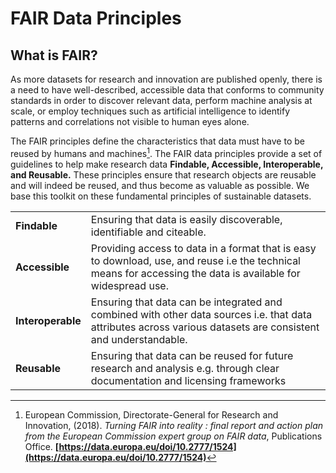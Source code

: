 # FAIR Data Principles

## What is FAIR?
As more datasets for research and innovation are published openly, there is a need to have well-described, accessible data that conforms to community standards in order to discover relevant data, perform machine analysis at scale, or employ techniques such as artificial intelligence to identify patterns and correlations not visible to human eyes alone. 

The FAIR principles define the characteristics that data must have to be reused by humans and machines[^1]. The FAIR data principles provide a set of guidelines to help make research data **Findable, Accessible, Interoperable, and Reusable.** These principles ensure that research objects are reusable and will indeed be reused, and thus become as valuable as possible. We base this toolkit on these fundamental principles of sustainable datasets. 


<table>
  <tr>
   <td><strong>Findable</strong>
   </td>
   <td>Ensuring that data is easily discoverable, identifiable and citeable.
   </td>
  </tr>
  <tr>
   <td><strong>Accessible</strong>
   </td>
   <td>Providing access to data in a format that is easy to download, use, and reuse i.e the technical means for accessing the data is available for widespread use.
   </td>
  </tr>
  <tr>
   <td><strong>Interoperable</strong>
   </td>
   <td>Ensuring that data can be integrated and combined with other data sources i.e. that data attributes across various datasets are consistent and understandable.
   </td>
  </tr>
  <tr>
   <td><strong>Reusable</strong>
   </td>
   <td>Ensuring that data can be reused for future research and analysis e.g. through clear documentation  and licensing frameworks
   </td>
  </tr>
</table>


<!-- Footnotes themselves at the bottom. -->

[^1]:
     European Commission, Directorate-General for Research and Innovation, (2018). _Turning FAIR into reality : final report and action plan from the European Commission expert group on FAIR data_, Publications Office. **[https://data.europa.eu/doi/10.2777/1524](https://data.europa.eu/doi/10.2777/1524)**
